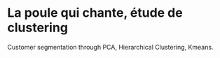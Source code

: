 # La poule qui chante, étude de clustering

Customer segmentation through PCA, Hierarchical Clustering, Kmeans.  
